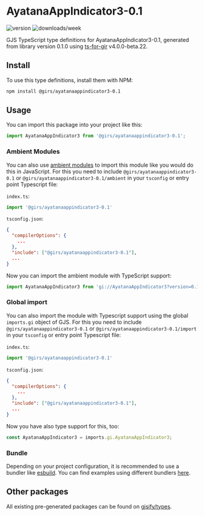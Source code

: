 
# AyatanaAppIndicator3-0.1

![version](https://img.shields.io/npm/v/@girs/ayatanaappindicator3-0.1)
![downloads/week](https://img.shields.io/npm/dw/@girs/ayatanaappindicator3-0.1)


GJS TypeScript type definitions for AyatanaAppIndicator3-0.1, generated from library version 0.1.0 using [ts-for-gir](https://github.com/gjsify/ts-for-gir) v4.0.0-beta.22.


## Install

To use this type definitions, install them with NPM:
```bash
npm install @girs/ayatanaappindicator3-0.1
```

## Usage

You can import this package into your project like this:
```ts
import AyatanaAppIndicator3 from '@girs/ayatanaappindicator3-0.1';
```

### Ambient Modules

You can also use [ambient modules](https://github.com/gjsify/ts-for-gir/tree/main/packages/cli#ambient-modules) to import this module like you would do this in JavaScript.
For this you need to include `@girs/ayatanaappindicator3-0.1` or `@girs/ayatanaappindicator3-0.1/ambient` in your `tsconfig` or entry point Typescript file:

`index.ts`:
```ts
import '@girs/ayatanaappindicator3-0.1'
```

`tsconfig.json`:
```json
{
  "compilerOptions": {
    ...
  },
  "include": ["@girs/ayatanaappindicator3-0.1"],
  ...
}
```

Now you can import the ambient module with TypeScript support: 

```ts
import AyatanaAppIndicator3 from 'gi://AyatanaAppIndicator3?version=0.1';
```

### Global import

You can also import the module with Typescript support using the global `imports.gi` object of GJS.
For this you need to include `@girs/ayatanaappindicator3-0.1` or `@girs/ayatanaappindicator3-0.1/import` in your `tsconfig` or entry point Typescript file:

`index.ts`:
```ts
import '@girs/ayatanaappindicator3-0.1'
```

`tsconfig.json`:
```json
{
  "compilerOptions": {
    ...
  },
  "include": ["@girs/ayatanaappindicator3-0.1"],
  ...
}
```

Now you have also type support for this, too:

```ts
const AyatanaAppIndicator3 = imports.gi.AyatanaAppIndicator3;
```

### Bundle

Depending on your project configuration, it is recommended to use a bundler like [esbuild](https://esbuild.github.io/). You can find examples using different bundlers [here](https://github.com/gjsify/ts-for-gir/tree/main/examples).

## Other packages

All existing pre-generated packages can be found on [gjsify/types](https://github.com/gjsify/types).


